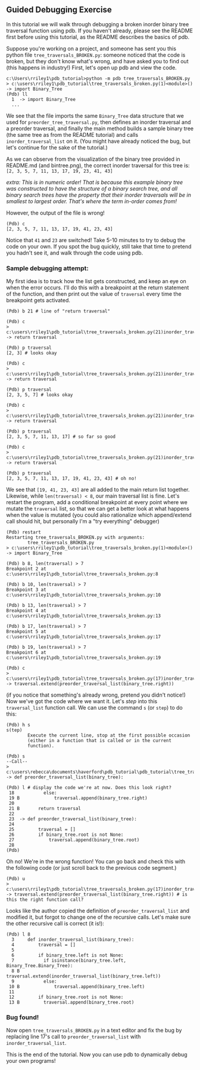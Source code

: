 ## Guided Debugging Exercise

In this tutorial we will walk through debugging a broken inorder binary tree traversal function using pdb. If you haven't already, please see the README first before using this tutorial, as the README describes the basics of pdb.

Suppose you're working on a project, and someone has sent you this python file `tree_traversals_BROKEN.py`: someone noticed that the code is broken, but they don't know what's wrong, and have asked you to find out (this happens in industry!) First, let's open up pdb and view the code.

~~~
c:\Users\rriley1\pdb_tutorial>python -m pdb tree_traversals_BROKEN.py
> c:\users\rriley1\pdb_tutorial\tree_traversals_broken.py(1)<module>()
-> import Binary_Tree
(Pdb) ll
  1  -> import Binary_Tree
  ...
~~~

We see that the file imports the same `Binary_Tree` data structure that we used for `preorder_tree_traversal.py`, then defines an inorder traversal and a preorder traversal, and finally the main method builds a sample binary tree (the same tree as from the README tutorial) and calls `inorder_traversal_list` on it. (You might have already noticed the bug, but let's continue for the sake of the tutorial.)

As we can observe from the visualization of the binary tree provided in README.md (and bintree.png), the correct inorder traversal for this tree is:
`[2, 3, 5, 7, 11, 13, 17, 19, 23, 41, 43]`

*extra: This is in numeric order! That is because this example binary tree was constructed to have the structure of a binary search tree, and all binary search trees have the property that their inorder traversals will be in smallest to largest order. That's where the term in-order comes from!*

However, the output of the file is wrong!
~~~
(Pdb) c
[2, 3, 5, 7, 11, 13, 17, 19, 41, 23, 43]
~~~

Notice that `41` and `23` are switched! Take 5-10 minutes to try to debug the code on your own. If you spot the bug quickly, still take that time to pretend you hadn't see it, and walk through the code using pdb.

### Sample debugging attempt:
My first idea is to track how the list gets constructed, and keep an eye on when the error occurs. I'll do this with a breakpoint at the return statement of the function, and then print out the value of `traversal` every time the breakpoint gets activated.
~~~
(Pdb) b 21 # line of "return traversal"

(Pdb) c
> c:\users\rriley1\pdb_tutorial\tree_traversals_broken.py(21)inorder_traversal_list()
-> return traversal

(Pdb) p traversal
[2, 3] # looks okay

(Pdb) c
> c:\users\rriley1\pdb_tutorial\tree_traversals_broken.py(21)inorder_traversal_list()
-> return traversal

(Pdb) p traversal
[2, 3, 5, 7] # looks okay

(Pdb) c
> c:\users\rriley1\pdb_tutorial\tree_traversals_broken.py(21)inorder_traversal_list()
-> return traversal

(Pdb) p traversal
[2, 3, 5, 7, 11, 13, 17] # so far so good

(Pdb) c
> c:\users\rriley1\pdb_tutorial\tree_traversals_broken.py(21)inorder_traversal_list()
-> return traversal

(Pdb) p traversal
[2, 3, 5, 7, 11, 13, 17, 19, 41, 23, 43] # oh no!
~~~

We see that `[19, 41, 23, 43]` are all added to the main return list together. Likewise, while `len(traversal) < 8`, our main traversal list is fine. Let's restart the program, add a conditional breakpoint at every point where we mutate the `traversal` list, so that we can get a better look at what happens when the value is mutated (you could also rationalize which append/extend call should hit, but personally I'm a "try everything" debugger)
~~~
(Pdb) restart
Restarting tree_traversals_BROKEN.py with arguments:
        tree_traversals_BROKEN.py
> c:\users\rriley1\pdb_tutorial\tree_traversals_broken.py(1)<module>()
-> import Binary_Tree

(Pdb) b 8, len(traversal) > 7
Breakpoint 2 at c:\users\rriley1\pdb_tutorial\tree_traversals_broken.py:8

(Pdb) b 10, len(traversal) > 7
Breakpoint 3 at c:\users\rriley1\pdb_tutorial\tree_traversals_broken.py:10

(Pdb) b 13, len(traversal) > 7
Breakpoint 4 at c:\users\rriley1\pdb_tutorial\tree_traversals_broken.py:13

(Pdb) b 17, len(traversal) > 7
Breakpoint 5 at c:\users\rriley1\pdb_tutorial\tree_traversals_broken.py:17

(Pdb) b 19, len(traversal) > 7
Breakpoint 6 at c:\users\rriley1\pdb_tutorial\tree_traversals_broken.py:19

(Pdb) c
> c:\users\rriley1\pdb_tutorial\tree_traversals_broken.py(17)inorder_traversal_list()
-> traversal.extend(preorder_traversal_list(binary_tree.right))
~~~

(if you notice that something's already wrong, pretend you didn't notice!) Now we've got the code where we want it. Let's *step* into this `traversal_list` function call. We can use the command `s` (or `step`) to do this:
~~~
(Pdb) h s
s(tep)
        Execute the current line, stop at the first possible occasion
        (either in a function that is called or in the current
        function).

(Pdb) s
--Call--
> c:\users\rebecca\documents\haverford\pdb_tutorial\pdb_tutorial\tree_traversals_broken.py(23)preorder_traversal_list()
-> def preorder_traversal_list(binary_tree):

(Pdb) l # display the code we're at now. Does this look right?
 18           else:
 19 B             traversal.append(binary_tree.right)
 20
 21 B       return traversal
 22
 23  -> def preorder_traversal_list(binary_tree):
 24
 25         traversal = []
 26         if binary_tree.root is not None:
 27             traversal.append(binary_tree.root)
 28
(Pdb)
~~~

Oh no! We're in the wrong function! You can go back and check this with the following code (or just scroll back to the previous code segment.)
~~~
(Pdb) u
> c:\users\rriley1\pdb_tutorial\tree_traversals_broken.py(17)inorder_traversal_list()
-> traversal.extend(preorder_traversal_list(binary_tree.right)) # is this the right function call?
~~~

Looks like the author copied the definition of `preorder_traversal_list` and modified it, but forgot to change one of the recursive calls. Let's make sure the other recursive call is correct (it is!):
~~~
(Pdb) l 8
  3     def inorder_traversal_list(binary_tree):
  4         traversal = []
  5
  6         if binary_tree.left is not None:
  7           if isinstance(binary_tree.left, Binary_Tree.Binary_Tree):
  8 B             traversal.extend(inorder_traversal_list(binary_tree.left))
  9           else:
 10 B             traversal.append(binary_tree.left)
 11
 12         if binary_tree.root is not None:
 13 B         traversal.append(binary_tree.root)
~~~

### Bug found!

Now open `tree_traversals_BROKEN.py` in a text editor and fix the bug by replacing line 17's call to `preorder_traversal_list` with `inorder_traversal_list`.

This is the end of the tutorial. Now you can use pdb to dynamically debug your own programs!
